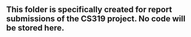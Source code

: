 ## This folder is specifically created for report submissions of the CS319 project. No code will be stored here.
